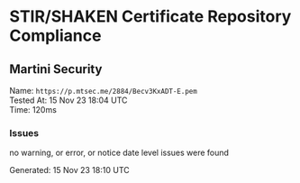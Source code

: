 # STIR/SHAKEN Certificate Repository Compliance

## Martini Security

Name: `https://p.mtsec.me/2884/Becv3KxADT-E.pem`\
Tested At: 15 Nov 23 18:04 UTC\
Time: 120ms

### Issues

no warning, or error, or notice date level issues were found

Generated: 15 Nov 23 18:10 UTC